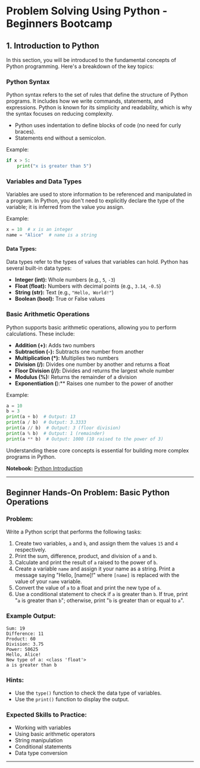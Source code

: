 
# Problem Solving Using Python - Beginners Bootcamp

## 1. Introduction to Python

In this section, you will be introduced to the fundamental concepts of Python programming. Here's a breakdown of the key topics:

### Python Syntax
Python syntax refers to the set of rules that define the structure of Python programs. It includes how we write commands, statements, and expressions. Python is known for its simplicity and readability, which is why the syntax focuses on reducing complexity.

- Python uses indentation to define blocks of code (no need for curly braces).
- Statements end without a semicolon.

Example:
```python
if x > 5:
    print("x is greater than 5")
```

### Variables and Data Types
Variables are used to store information to be referenced and manipulated in a program. In Python, you don't need to explicitly declare the type of the variable; it is inferred from the value you assign.

Example:
```python
x = 10  # x is an integer
name = "Alice"  # name is a string
```

#### Data Types:
Data types refer to the types of values that variables can hold. Python has several built-in data types:

- **Integer (int):** Whole numbers (e.g., `5`, `-3`)
- **Float (float):** Numbers with decimal points (e.g., `3.14`, `-0.5`)
- **String (str):** Text (e.g., `"Hello, World!"`)
- **Boolean (bool):** True or False values

### Basic Arithmetic Operations
Python supports basic arithmetic operations, allowing you to perform calculations. These include:

- **Addition (+):** Adds two numbers
- **Subtraction (-):** Subtracts one number from another
- **Multiplication (*):** Multiplies two numbers
- **Division (/):** Divides one number by another and returns a float
- **Floor Division (//):** Divides and returns the largest whole number
- **Modulus (%):** Returns the remainder of a division
- **Exponentiation (**):** Raises one number to the power of another

Example:
```python
a = 10
b = 3
print(a + b)  # Output: 13
print(a / b)  # Output: 3.3333
print(a // b)  # Output: 3 (floor division)
print(a % b)  # Output: 1 (remainder)
print(a ** b)  # Output: 1000 (10 raised to the power of 3)
```

Understanding these core concepts is essential for building more complex programs in Python.

**Notebook:** [Python Introduction](https://colab.research.google.com/github/worldbank/Python-for-Data-Science/blob/master/July_2019_Poverty_GP/day_1/1_python_intro.ipynb#scrollTo=Ko7JNLVoXExR)

---

## Beginner Hands-On Problem: Basic Python Operations

### Problem:
Write a Python script that performs the following tasks:

1. Create two variables, `a` and `b`, and assign them the values `15` and `4` respectively.
2. Print the sum, difference, product, and division of `a` and `b`.
3. Calculate and print the result of `a` raised to the power of `b`.
4. Create a variable `name` and assign it your name as a string. Print a message saying "Hello, [name]!" where `[name]` is replaced with the value of your `name` variable.
5. Convert the value of `a` to a float and print the new type of `a`.
6. Use a conditional statement to check if `a` is greater than `b`. If true, print "`a` is greater than `b`"; otherwise, print "`b` is greater than or equal to `a`".

### Example Output:
```
Sum: 19
Difference: 11
Product: 60
Division: 3.75
Power: 50625
Hello, Alice!
New type of a: <class 'float'>
a is greater than b
```

### Hints:
- Use the `type()` function to check the data type of variables.
- Use the `print()` function to display the output.

### Expected Skills to Practice:
- Working with variables
- Using basic arithmetic operators
- String manipulation
- Conditional statements
- Data type conversion

---
